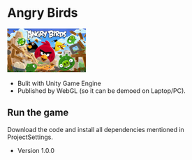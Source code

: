 # Angry Birds
<img src="img/angry-birds-1.jpg" alt="birds" width="180" height="100"/>

- Bulit with Unity Game Engine
- Published by WebGL (so it can be demoed on Laptop/PC).
  
## Run the game
Download the code and install all dependencies mentioned in ProjectSettings.

- Version 1.0.0